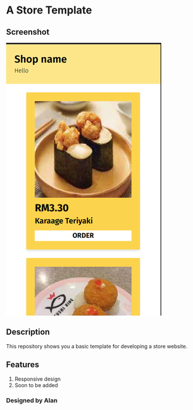 # A Store Template

## Screenshot

![Demo of Application](demo_screenshot.png)

## Description

This repository shows you a basic template for developing a store website.

## Features

1. Responsive design
2. Soon to be added

### Designed by Alan
